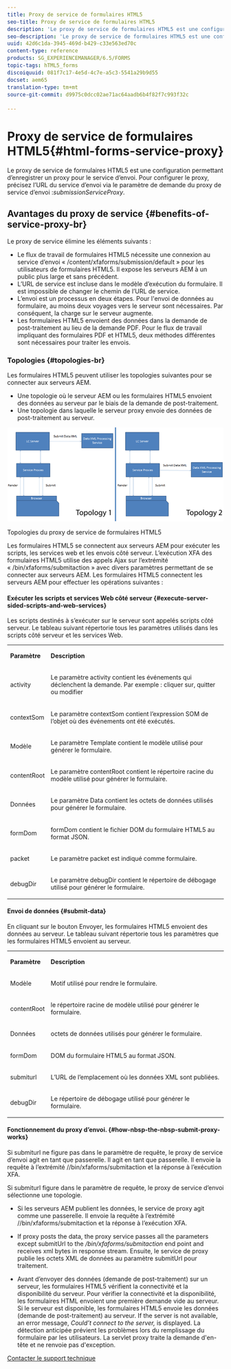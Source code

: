 ```yaml
---
title: Proxy de service de formulaires HTML5
seo-title: Proxy de service de formulaires HTML5
description: 'Le proxy de service de formulaires HTML5 est une configuration permettant d’enregistrer un proxy pour le service d’envoi. Pour configurer le proxy, précisez l’URL du service d’envoi via le paramètre de demande du proxy de service d’envoi : submissionServiceProxy.'
seo-description: 'Le proxy de service de formulaires HTML5 est une configuration permettant d’enregistrer un proxy pour le service d’envoi. Pour configurer le proxy, précisez l’URL du service d’envoi via le paramètre de demande du proxy de service d’envoi : submissionServiceProxy.'
uuid: 42d6c1da-3945-469d-b429-c33e563ed70c
content-type: reference
products: SG_EXPERIENCEMANAGER/6.5/FORMS
topic-tags: hTML5_forms
discoiquuid: 081f7c17-4e5d-4c7e-a5c3-5541a29b9d55
docset: aem65
translation-type: tm+mt
source-git-commit: d9975c0dcc02ae71ac64aadb6b4f82f7c993f32c

---
```



# Proxy de service de formulaires HTML5{#html-forms-service-proxy}

Le proxy de service de formulaires HTML5 est une configuration permettant d’enregistrer un proxy pour le service d’envoi. Pour configurer le proxy, précisez l’URL du service d’envoi via le paramètre de demande du proxy de service d’envoi :*submissionServiceProxy*.

## Avantages du proxy de service {#benefits-of-service-proxy-br}

Le proxy de service élimine les éléments suivants :

* Le flux de travail de formulaires HTML5 nécessite une connexion au service d’envoi « /content/xfaforms/submission/default » pour les utilisateurs de formulaires HTML5. Il expose les serveurs AEM à un public plus large et sans précédent.
* L’URL de service est incluse dans le modèle d’exécution du formulaire. Il est impossible de changer le chemin de l’URL de service.
* L’envoi est un processus en deux étapes. Pour l&#39;envoi de données au formulaire, au moins deux voyages vers le serveur sont nécessaires. Par conséquent, la charge sur le serveur augmente.
* Les formulaires HTML5 envoient des données dans la demande de post-traitement au lieu de la demande PDF. Pour le flux de travail impliquant des formulaires PDF et HTML5, deux méthodes différentes sont nécessaires pour traiter les envois.

### Topologies {#topologies-br}

Les formulaires HTML5 peuvent utiliser les topologies suivantes pour se connecter aux serveurs AEM.

* Une topologie où le serveur AEM ou les formulaires HTML5 envoient des données au serveur par le biais de la demande de post-traitement.
* Une topologie dans laquelle le serveur proxy envoie des données de post-traitement au serveur.

![Topologies du proxy de service de formulaires HTML5](assets/topology.png)

Topologies du proxy de service de formulaires HTML5

Les formulaires HTML5 se connectent aux serveurs AEM pour exécuter les scripts, les services web et les envois côté serveur. L’exécution XFA des formulaires HTML5 utilise des appels Ajax sur l’extrémité « /bin/xfaforms/submitaction » avec divers paramètres permettant de se connecter aux serveurs AEM. Les formulaires HTML5 connectent les serveurs AEM pour effectuer les opérations suivantes :

#### Exécuter les scripts et services Web côté serveur {#execute-server-sided-scripts-and-web-services}

Les scripts destinés à s’exécuter sur le serveur sont appelés scripts côté serveur. Le tableau suivant répertorie tous les paramètres utilisés dans les scripts côté serveur et les services Web.

<table>
 <tbody>
  <tr>
   <td><p><strong>Paramètre</strong></p> </td>
   <td><p><strong>Description</strong></p> </td>
  </tr>
  <tr>
   <td><p>activity</p> </td>
   <td><p>Le paramètre activity contient les événements qui déclenchent la demande. Par exemple : cliquer sur, quitter ou modifier</p> </td>
  </tr>
  <tr>
   <td><p>contextSom</p> </td>
   <td><p>Le paramètre contextSom contient l’expression SOM de l’objet où des événements ont été exécutés.</p> </td>
  </tr>
  <tr>
   <td><p>Modèle</p> </td>
   <td><p>Le paramètre Template contient le modèle utilisé pour générer le formulaire.</p> </td>
  </tr>
  <tr>
   <td><p>contentRoot</p> </td>
   <td><p>Le paramètre contentRoot contient le répertoire racine du modèle utilisé pour générer le formulaire.</p> </td>
  </tr>
  <tr>
   <td><p>Données</p> </td>
   <td><p>Le paramètre Data contient les octets de données utilisés pour générer le formulaire.</p> </td>
  </tr>
  <tr>
   <td><p>formDom</p> </td>
   <td><p>formDom contient le fichier DOM du formulaire HTML5 au format JSON.</p> </td>
  </tr>
  <tr>
   <td><p>packet</p> </td>
   <td><p>Le paramètre packet est indiqué comme formulaire.</p> </td>
  </tr>
  <tr>
   <td><p>debugDir</p> </td>
   <td><p>Le paramètre debugDir contient le répertoire de débogage utilisé pour générer le formulaire.</p> </td>
  </tr>
 </tbody>
</table>

#### Envoi de données {#submit-data}

En cliquant sur le bouton Envoyer, les formulaires HTML5 envoient des données au serveur. Le tableau suivant répertorie tous les paramètres que les formulaires HTML5 envoient au serveur.

<table>
 <tbody>
  <tr>
   <td><p><strong>Paramètre</strong></p> </td>
   <td><p><strong>Description</strong></p> </td>
  </tr>
  <tr>
   <td><p>Modèle</p> </td>
   <td><p>Motif utilisé pour rendre le formulaire.</p> </td>
  </tr>
  <tr>
   <td><p>contentRoot</p> </td>
   <td><p>le répertoire racine de modèle utilisé pour générer le formulaire.</p> </td>
  </tr>
  <tr>
   <td><p>Données</p> </td>
   <td><p>octets de données utilisés pour générer le formulaire.</p> </td>
  </tr>
  <tr>
   <td><p>formDom</p> </td>
   <td><p>DOM du formulaire HTML5 au format JSON.</p> </td>
  </tr>
  <tr>
   <td><p>submiturl</p> </td>
   <td><p>L’URL de l’emplacement où les données XML sont publiées.</p> </td>
  </tr>
  <tr>
   <td><p>debugDir</p> </td>
   <td><p>Le répertoire de débogage utilisé pour générer le formulaire.</p> </td>
  </tr>
 </tbody>
</table>

#### Fonctionnement du proxy d’envoi. {#how-nbsp-the-nbsp-submit-proxy-works}

Si submiturl ne figure pas dans le paramètre de requête, le proxy de service d’envoi agit en tant que passerelle. Il agit en tant que passerelle. Il envoie la requête à l’extrémité //bin/xfaforms/submitaction et la réponse à l’exécution XFA.

Si submiturl figure dans le paramètre de requête, le proxy de service d’envoi sélectionne une topologie.

* Si les serveurs AEM publient les données, le service de proxy agit comme une passerelle. Il envoie la requête à l’extrémité //bin/xfaforms/submitaction et la réponse à l’exécution XFA.
* If proxy posts the data, the proxy service passes all the parameters except submitUrl to the */bin/xfaforms/submitaction* end point and receives xml bytes in response stream. Ensuite, le service de proxy publie les octets XML de données au paramètre submitUrl pour traitement.

* Avant d’envoyer des données (demande de post-traitement) sur un serveur, les formulaires HTML5 vérifient la connectivité et la disponibilité du serveur. Pour vérifier la connectivité et la disponibilité, les formulaires HTML envoient une première demande vide au serveur. Si le serveur est disponible, les formulaires HTML5 envoie les données (demande de post-traitement) au serveur. If the server is not available, an error message, *Could’t connect to the server,* is displayed. La détection anticipée prévient les problèmes lors du remplissage du formulaire par les utilisateurs. La servlet proxy traite la demande d&#39;en-tête et ne renvoie pas d&#39;exception.

[Contacter le support technique](https://www.adobe.com/account/sign-in.supportportal.html)
